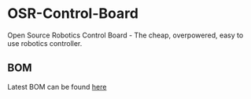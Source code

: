 # OSR-Control-Board
Open Source Robotics Control Board - The cheap, overpowered, easy to use robotics controller.

## BOM
Latest BOM can be found [here](https://octopart.com/bom-tool/g8IoScnJ)
